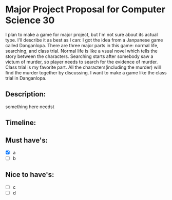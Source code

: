 # Major Project Proposal for Computer Science 30
I plan to make a game for major project, but I'm not sure about its actual type. I'll describe it as best as I can:
I got the idea from a Janpanese game called Danganlopa. There are three major parts in this game: normal life, searching, and class trial.
Normal life is like a vsual novel which tells the story between the characters.
Searching starts after somebody saw a victum of murder, so player needs to search for the evidence of murder.
Class trial is my favorite part. All the characters(including the murder) will find the murder together by discussing. 
I want to make a game like the class trial in Danganlopa.
## Description:
something here
needst
## Timeline:

## Must have's:
- [x] a
- [ ] b

## Nice to have's:
- [ ] c
- [ ] d
